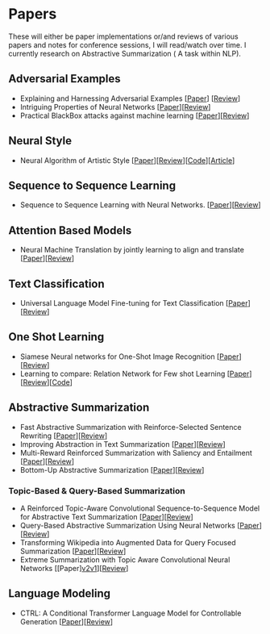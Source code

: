 # Papers
These will either be paper implementations or/and reviews of various papers and notes for conference sessions, I will read/watch over time. I currently research on Abstractive Summarization ( A task within NLP).


## Adversarial Examples
- Explaining and Harnessing Adversarial Examples [[Paper](https://arxiv.org/pdf/1412.6572v3.pdf)] [[Review](https://github.com/Shashi456/Papers/blob/master/Review/Explaining%20and%20Harnesssing%20Adversarial%20Examples.md)]
- Intriguing Properties of Neural Networks [[Paper](https://arxiv.org/abs/1312.6199)][[Review](https://github.com/Shashi456/Papers/blob/master/Review/Intriguing%20Properties%20of%20Neural%20Networks.md)]
- Practical BlackBox attacks against machine learning [[Paper](https://arxiv.org/abs/1602.02697)][[Review](https://github.com/Shashi456/Papers/blob/master/Review/Practical%20Black%20Box%20Attack%20against%20Machine%20Learning.md)]
<?--The Limitations of deep learning in adversarial settings [[Paper](https://arxiv.org/abs/1511.07528)][[Review]()])--?>

## Neural Style
- Neural Algorithm of Artistic Style [[Paper](https://arxiv.org/pdf/1508.06576.pdf)][[Review](https://github.com/Shashi456/Papers/blob/master/Review/A%20Neural%20Algorithm%20of%20Artistic%20Style.md)][[Code](https://github.com/Shashi456/Neural-Style)][[Article](https://towardsdatascience.com/neural-style-transfer-series-part-2-91baad306b24)]


## Sequence to Sequence Learning

- Sequence to Sequence Learning with Neural Networks. [[Paper](https://papers.nips.cc/paper/5346-sequence-to-sequence-learning-with-neural-networks.pdf)][[Review](https://github.com/Shashi456/Papers/blob/master/Review/Sequence%20to%20Sequence%20Learning%20with%20Neural%20Networks.md)]


## Attention Based Models
- Neural Machine Translation by jointly learning to align and translate [[Paper](https://arxiv.org/abs/1409.0473)][[Review](https://github.com/Shashi456/Papers/blob/master/Review/Neural%20Machine%20Translation%20by%20Jointly%20learning%20to%20align%20and%20translate.md)]


## Text Classification
- Universal Language Model Fine-tuning for Text Classification [[Paper](https://arxiv.org/abs/1801.06146)][[Review](https://github.com/Shashi456/Papers/blob/master/Review/Universal%20Language%20Model%20Fine-Tuning%20for%20Text%20Classification.md)]


## One Shot Learning
- Siamese Neural networks for One-Shot Image Recognition [[Paper](https://www.cs.cmu.edu/~rsalakhu/papers/oneshot1.pdf)][[Review](https://github.com/Shashi456/Papers/blob/master/Review/Siamese%20Neural%20Networks%20for%20One-shot%20Image%20Recogniton.md)]
- Learning to compare: Relation Network for Few shot Learning  [[Paper](http://www.robots.ox.ac.uk/~tvg/publications/2018/0431.pdf)][[Review](https://github.com/Shashi456/Papers/blob/master/Review/LTC%20Relation%20Network%20for%20few%20shot%20learning.md)][[Code](https://github.com/Shashi456/Papers/blob/master/Implementations/Learning%20to%20Compare%20-%20One%20shot%20Leanring/One%20Shot%20Classification(2).ipynb)]


## Abstractive Summarization
- Fast Abstractive Summarization with Reinforce-Selected Sentence Rewriting [[Paper](https://arxiv.org/abs/1805.11080)][[Review](https://github.com/Shashi456/Papers/blob/master/Review/Fast%20Abstractive%20Summarization%20with%20Reinforce-Selected%20Sentence%20Rewriting.md)]
- Improving Abstraction in Text Summarization [[Paper](https://arxiv.org/abs/1808.07913)][[Review](https://github.com/Shashi456/Papers/blob/master/Review/Improving%20Abstraction%20in%20Text%20Summarization.md)]
- Multi-Reward Reinforced Summarization with Saliency and Entailment [[Paper](https://arxiv.org/abs/1804.06451)][[Review](https://github.com/Shashi456/Papers/blob/master/Review/Multi%20Reward%20Reinforced%20Summarization.md)]
- Bottom-Up Abstractive Summarization [[Paper](https://arxiv.org/abs/1808.10792)][[Review](https://github.com/Shashi456/Papers/blob/master/Review/Bottom%20Up%20Abstractive%20Summarization.md)]
<!-- - Abstractive Text Summarization by Incorporating Reader Comments [[Paper]()][[Review]()]
- Global Encoding For Abstractive Summarization [[Paper]()][[Review]()]
- HIBERT [[Paper]()][[Review]()] -->


### Topic-Based & Query-Based Summarization
- A Reinforced Topic-Aware Convolutional Sequence-to-Sequence Model for Abstractive Text Summarization [[Paper](https://arxiv.org/abs/1805.03616)][[Review](./Review/RConvS2Ssummarization.md)]
- Query-Based Abstractive Summarization Using Neural Networks [[Paper](https://arxiv.org/abs/1712.06100)][[Review](./Review/QueryBasedSummNN.md)]
- Transforming Wikipedia into Augmented Data for Query Focused Summarization [[Paper](https://arxiv.org/abs/1911.03324)][[Review](./Review/AugmentWikiforQueryBasedSumm.md)]
- Extreme Summarization with Topic Aware Convolutional Neural Networks [[Paper][v2](https://arxiv.org/abs/1907.08722)[v1](https://arxiv.org/pdf/1808.08745.pdf)][[Review](./Review/XSUM.md)]




## Language Modeling
- CTRL: A Conditional Transformer Language Model for Controllable Generation [[Paper](https://arxiv.org/abs/1909.05858)][[Review](https://github.com/Shashi456/Papers/blob/master/Review/CTRL)]
